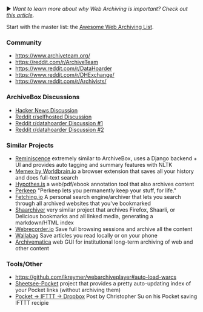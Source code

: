▶️ *Want to learn more about why Web Archiving is important? Check out [this article](https://parameters.ssrc.org/2018/09/on-the-importance-of-web-archiving/).*

Start with the master list: the [Awesome Web Archiving List](https://github.com/iipc/awesome-web-archiving).

### Community

 - https://www.archiveteam.org/
 - https://reddit.com/r/ArchiveTeam
 - https://www.reddit.com/r/DataHoarder
 - https://www.reddit.com/r/DHExchange/
 - https://www.reddit.com/r/Archivists/


### ArchiveBox Discussions

 - [Hacker News Discussion](https://news.ycombinator.com/item?id=14272133)
 - [Reddit r/selfhosted Discussion](https://www.reddit.com/r/selfhosted/comments/69eoi3/pocket_stream_archive_your_own_personal_wayback/)
 - [Reddit r/datahoarder Discussion #1](https://www.reddit.com/r/DataHoarder/comments/69e6i9/archive_a_browseable_copy_of_your_saved_pocket/)
 - [Reddit r/datahoarder Discussion #2](https://www.reddit.com/r/DataHoarder/comments/6kepv6/bookmarkarchiver_now_supports_archiving_all_major/)


### Similar Projects

 - [Reminiscence](https://github.com/kanishka-linux/reminiscence/) extremely similar to ArchiveBox, uses a Django backend + UI and provides auto tagging and summary features with NLTK
 - [Memex by Worldbrain.io](https://github.com/WorldBrain/Memex) a browser extension that saves all your history and does full-text search
 - [Hypothes.is](https://web.hypothes.is/) a web/pdf/ebook annotation tool that also archives content
 - [Perkeep](https://perkeep.org/) "Perkeep lets you permanently keep your stuff, for life."
 - [Fetching.io](http://fetching.io/) A personal search engine/archiver that lets you search through all archived websites that you've bookmarked
 - [Shaarchiver](https://github.com/nodiscc/shaarchiver) very similar project that archives Firefox, Shaarli, or Delicious bookmarks and all linked media, generating a markdown/HTML index
 - [Webrecorder.io](https://webrecorder.io/) Save full browsing sessions and archive all the content
 - [Wallabag](https://wallabag.org) Save articles you read locally or on your phone
 - [Archivematica](https://github.com/artefactual/archivematica) web GUI for institutional long-term archiving of web and other content


### Tools/Other

 - https://github.com/ikreymer/webarchiveplayer#auto-load-warcs
 - [Sheetsee-Pocket](http://jlord.us/sheetsee-pocket/) project that provides a pretty auto-updating index of your Pocket links (without archiving them)
 - [Pocket -> IFTTT -> Dropbox](https://christopher.su/2013/saving-pocket-links-file-day-dropbox-ifttt-launchd/) Post by Christopher Su on his Pocket saving IFTTT recipie